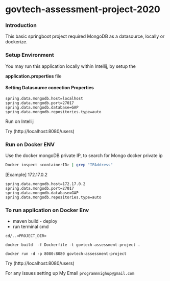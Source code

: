 # govtech-assessment-project-2020

### Introduction
This basic springboot project required MongoDB as a datasource, locally or dockerize.

### Setup Environment

You may run this application locally within Intellij, by setup the 

**application.properties** file


#### Setting Datasource conection Properties

```properties
spring.data.mongodb.host=localhost
spring.data.mongodb.port=27017
spring.data.mongodb.database=GAP
spring.data.mongodb.repositories.type=auto
```

Run on Intellij

Try (http://localhost:8080/users)


### Run on Docker ENV

Use the docker mongoDB private IP,
to search for Mongo docker private ip
```bash
Docker inspect <containerID> | grep "IPAddress"
```

[Example] 172.17.0.2
```properties
spring.data.mongodb.host=172.17.0.2
spring.data.mongodb.port=27017
spring.data.mongodb.database=GAP
spring.data.mongodb.repositories.type=auto
```


### To run application on Docker Env
- maven build - deploy
- run terminal cmd 
```
cd/..<PROJECT_DIR>

docker build  -f Dockerfile -t govtech-assessment-project .

docker run -d -p 8080:8080 govtech-assessment-project

```

Try (http://localhost:8080/users)


For any issues setting up
My Email `programmnighup@gmail.com`